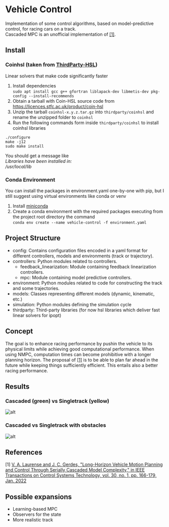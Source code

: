 # Vehicle Control

Implementation of some control algorithms, based on model-predictive control, for racing cars on a track.  
Cascaded MPC is an unofficial implementation of [[1]](#1).

## Install

### Coinhsl (taken from [ThirdParty-HSL](https://github.com/coin-or-tools/ThirdParty-HSL))
Linear solvers that make code significantly faster
1. Install dependencies  
```sudo apt install gcc g++ gfortran liblapack-dev libmetis-dev pkg-config --install-recommends```
2. Obtain a tarball with Coin-HSL source code from https://licences.stfc.ac.uk/product/coin-hsl
3. Unzip the tarball `coinhsl-x.y.z.tar.gz` into `thirdparty/coinhsl` and rename the unzipped folder to `coinhsl`
4. Run the following commands form inside `thirdparty/coinhsl` to install coinhsl libraries
```
./configure
make -j12
sudo make install
```
You should get a message like  
_Libraries have been installed in:  
   /usr/local/lib_


### Conda Environment
You can install the packages in environment.yaml one-by-one with pip, but I still suggest using virtual environments like conda or venv
1. Install [miniconda](https://docs.anaconda.com/free/miniconda/index.html#quick-command-line-install)
2. Create a conda environment with the required packages executing from the project root directory the command  
```conda env create --name vehicle-control -f environment.yaml```

## Project Structure

- config: Contains configuration files encoded in a yaml format for different controllers, models and environments (track or trajectory). 
- controllers: Python modules related to controllers.
  - feedback_linearization: Module containing feedback linearization controllers.
  - mpc: Module containing model predictive controllers.
- environment: Python modules related to code for constructing the track and some trajectories.
- models: Classes representing different models (dynamic, kinematic, etc.)
- simulation: Python modules defining the simulation cycle 
- thirdparty: Third-party libraries (for now hsl libraries which deliver fast linear solvers for ipopt)

## Concept

The goal is to enhance racing performance by pushin the vehicle to its physical limits while achieving good computational performance. When using NMPC, computation times can become prohibitive with a longer planning horizon. The proposal of [[1]](#1) is to be able to plan far ahead in the future while keeping things sufficiently efficient. This entails also a better racing performance.

## Results

### Cascaded (green) vs Singletrack (yellow)
![alt](simulation/videos/race_ippodromo.gif)

### Cascaded vs Singletrack with obstacles
![alt](simulation/videos/race_obstacles_ippodromo.gif)


## References

<a id="1">[1]</a> 
[V. A. Laurense and J. C. Gerdes, "Long-Horizon Vehicle Motion Planning and Control Through Serially Cascaded Model Complexity," in IEEE Transactions on Control Systems Technology, vol. 30, no. 1, pp. 166-179, Jan. 2022](https://ieeexplore.ieee.org/stamp/stamp.jsp?arnumber=9366415)

## Possible expansions

- Learning-based MPC
- Observers for the state
- More realistic track
